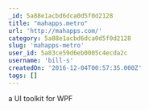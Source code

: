 ```yaml
---
_id: 5a88e1acbd6dca0d5f0d2128
title: "mahapps.metro"
url: 'http://mahapps.com/'
category: 5a88e1acbd6dca0d5f0d2128
slug: 'mahapps-metro'
user_id: 5a83ce59d6eb0005c4ecda2c
username: 'bill-s'
createdOn: '2016-12-04T00:57:35.000Z'
tags: []
---
```


a UI toolkit for WPF

